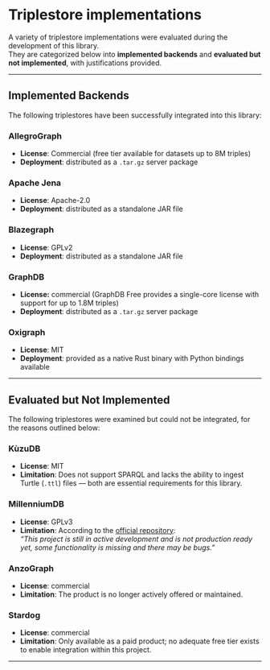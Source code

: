 # Triplestore implementations

A variety of triplestore implementations were evaluated during the development of this library.  
They are categorized below into **implemented backends** and **evaluated but not implemented**, with justifications provided.

---

## Implemented Backends

The following triplestores have been successfully integrated into this library:

### AllegroGraph 
  - **License**: Commercial (free tier available for datasets up to 8M triples)  
  - **Deployment**: distributed as a `.tar.gz` server package  

### Apache Jena
  - **License**: Apache-2.0  
  - **Deployment**: distributed as a standalone JAR file  

### Blazegraph  
  - **License**: GPLv2  
  - **Deployment**: distributed as a standalone JAR file

### GraphDB  
  - **License:** commercial (GraphDB Free provides a single-core license with support for up to 1.8M triples)  
  - **Deployment**: distributed as a `.tar.gz` server package    

### Oxigraph 
  - **License**: MIT  
  - **Deployment**: provided as a native Rust binary with Python bindings available  

---

## Evaluated but Not Implemented

The following triplestores were examined but could not be integrated, for the reasons outlined below:

### KùzuDB
  - **License**: MIT  
  - **Limitation**: Does not support SPARQL and lacks the ability to ingest Turtle (`.ttl`) files — both are essential requirements for this library. 

### MillenniumDB 
  - **License**: GPLv3  
  - **Limitation**: According to the [official repository](https://github.com/MillenniumDB/MillenniumDB):  
    *“This project is still in active development and is not production ready yet, some functionality is missing and there may be bugs.”*  

### AnzoGraph
  - **License**: commercial  
  - **Limitation**: The product is no longer actively offered or maintained.  

### Stardog 
  - **License**: commercial  
  - **Limitation**: Only available as a paid product; no adequate free tier exists to enable integration within this project.  

---